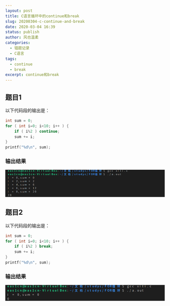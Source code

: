 ```yaml
---
layout: post
title: C语言循环中的continue和break
slug: 20200304-c-continue-and-break
date: 2020-03-04 16:39
status: publish
author: 风也温柔
categories: 
  - 错题记录
  - C语言
tags: 
  - continue
  - break
excerpt: continue和break
---
```


## 题目1

以下代码段的输出是：
~~~c
int sum = 0;
for ( int i=0; i<10; i++ ) {
    if ( i%2 ) continue;
    sum += i;
}
printf("%d\n", sum);
~~~

### 输出结果
![](images/20200304-1.png)

## 题目2
以下代码段的输出是：
~~~c
int sum = 0;
for ( int i=0; i<10; i++ ) {
    if ( i%2 ) break;
    sum += i;
}
printf("%d\n", sum);
~~~
### 输出结果
![](images/20200304-2.png)